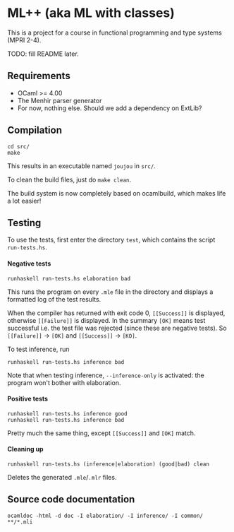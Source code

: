 ML++ (aka ML with classes)
==========================

This is a project for a course in functional programming and type
systems (MPRI 2-4).

TODO: fill README later.

Requirements
------------

* OCaml >= 4.00
* The Menhir parser generator
* For now, nothing else. Should we add a dependency on ExtLib?

Compilation
-----------

    cd src/
    make

This results in an executable named `joujou` in `src/`.

To clean the build files, just do `make clean`.

The build system is now completely based on ocamlbuild, which makes
life a lot easier!

Testing
-------

To use the tests, first enter the directory `test`, which contains
the script `run-tests.hs`.

#### Negative tests

    runhaskell run-tests.hs elaboration bad

This runs the program on every `.mle` file in the directory and
displays a formatted log of the test results. 

When the compiler has returned with exit code 0, `[[Success]]` is
displayed, otherwise `[[Failure]]` is displayed. In the summary `[OK]`
means test successful i.e. the test file was rejected (since these are
negative tests). So `[[Failure]]` -> `[OK]` and `[[Success]]` ->
`[KO]`.

To test inference, run

    runhaskell run-tests.hs inference bad

Note that when testing inference, `--inference-only` is activated: the
program won't bother with elaboration.
     
#### Positive tests

    runhaskell run-tests.hs inference good
    runhaskell run-tests.hs inference bad

Pretty much the same thing, except `[[Success]]` and `[OK]` match.

#### Cleaning up

    runhaskell run-tests.hs (inference|elaboration) (good|bad) clean

Deletes the generated `.mle`/`.mlr` files.


Source code documentation
-------------------------

    ocamldoc -html -d doc -I elaboration/ -I inference/ -I common/ **/*.mli


